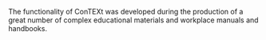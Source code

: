 The functionality of ConTEXt was developed during the production of a great
number of complex educational materials and workplace manuals and handbooks.